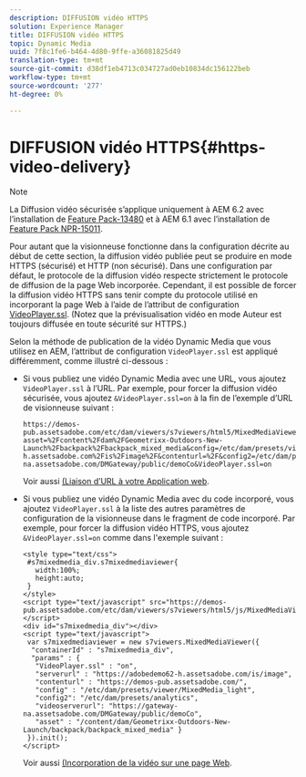 ```yaml
---
description: DIFFUSION vidéo HTTPS
solution: Experience Manager
title: DIFFUSION vidéo HTTPS
topic: Dynamic Media
uuid: 7f8c1fe6-b464-4d80-9ffe-a36081825d49
translation-type: tm+mt
source-git-commit: d38df1eb4713c034727ad0eb10834dc156122beb
workflow-type: tm+mt
source-wordcount: '277'
ht-degree: 0%

---
```



# DIFFUSION vidéo HTTPS{#https-video-delivery}

>[!NOTE]
>
>La Diffusion vidéo sécurisée s’applique uniquement à AEM 6.2 avec l’installation de [Feature Pack-13480](https://www.adobeaemcloud.com/content/marketplace/marketplaceProxy.html?packagePath=/content/companies/public/adobe/packages/cq620/featurepack/cq-6.2.0-featurepack-13480) et à AEM 6.1 avec l’installation de [Feature Pack NPR-15011](https://www.adobeaemcloud.com/content/marketplace/marketplaceProxy.html?packagePath=/content/companies/public/adobe/packages/cq610/featurepack/cq-6.1.0-featurepack-15011).

Pour autant que la visionneuse fonctionne dans la configuration décrite au début de cette section, la diffusion vidéo publiée peut se produire en mode HTTPS (sécurisé) et HTTP (non sécurisé). Dans une configuration par défaut, le protocole de la diffusion vidéo respecte strictement le protocole de diffusion de la page Web incorporée. Cependant, il est possible de forcer la diffusion vidéo HTTPS sans tenir compte du protocole utilisé en incorporant la page Web à l’aide de l’attribut de configuration [VideoPlayer.ssl](../../c-html5-s7-aem-asset-viewers/c-html5-mixedmedia-viewer-about/r-html5-mixedmedia-viewer-config-attrib/r-html5-mixedmedia-viewer-config-attrib-videoplayer-ssl.md#reference-df0a29aa8a584cebaaa1c7bb6fab362e). (Notez que la prévisualisation vidéo en mode Auteur est toujours diffusée en toute sécurité sur HTTPS.)

Selon la méthode de publication de la vidéo Dynamic Media que vous utilisez en AEM, l’attribut de configuration `VideoPlayer.ssl` est appliqué différemment, comme illustré ci-dessous :

* Si vous publiez une vidéo Dynamic Media avec une URL, vous ajoutez `VideoPlayer.ssl` à l’URL. Par exemple, pour forcer la diffusion vidéo sécurisée, vous ajoutez `&VideoPlayer.ssl=on` à la fin de l’exemple d’URL de visionneuse suivant :

   ```
   https://demos-pub.assetsadobe.com/etc/dam/viewers/s7viewers/html5/MixedMediaViewer.html?asset=%2Fcontent%2Fdam%2FGeometrixx-Outdoors-New-Launch%2Fbackpack%2Fbackpack_mixed_media&config=/etc/dam/presets/viewer/MixedMedia_light&serverUrl=https%3A%2F%2Fadobedemo62-h.assetsadobe.com%2Fis%2Fimage%2F&contenturl=%2F&config2=/etc/dam/presets/analytics&videoserverurl=https://gateway-na.assetsadobe.com/DMGateway/public/demoCo&VideoPlayer.ssl=on
   ```

   Voir aussi [(Liaison d’URL à votre Application web](https://experienceleague.adobe.com/docs/experience-manager-65/assets/dynamic/linking-urls-to-yourwebapplication.html?lang=en#dynamic).

* Si vous publiez une vidéo Dynamic Media avec du code incorporé, vous ajoutez `VideoPlayer.ssl` à la liste des autres paramètres de configuration de la visionneuse dans le fragment de code incorporé. Par exemple, pour forcer la diffusion vidéo HTTPS, vous ajoutez `&VideoPlayer.ssl=on` comme dans l&#39;exemple suivant :

   ```
   <style type="text/css"> 
    #s7mixedmedia_div.s7mixedmediaviewer{ 
      width:100%;  
      height:auto; 
    } 
   </style> 
   <script type="text/javascript" src="https://demos-pub.assetsadobe.com/etc/dam/viewers/s7viewers/html5/js/MixedMediaViewer.js"></script> 
   <div id="s7mixedmedia_div"></div> 
   <script type="text/javascript"> 
    var s7mixedmediaviewer = new s7viewers.MixedMediaViewer({ 
     "containerId" : "s7mixedmedia_div", 
     "params" : {  
      "VideoPlayer.ssl" : "on", 
      "serverurl" : "https://adobedemo62-h.assetsadobe.com/is/image", 
      "contenturl" : "https://demos-pub.assetsadobe.com/",  
      "config" : "/etc/dam/presets/viewer/MixedMedia_light", 
      "config2": "/etc/dam/presets/analytics", 
      "videoserverurl": "https://gateway-na.assetsadobe.com/DMGateway/public/demoCo", 
      "asset" : "/content/dam/Geometrixx-Outdoors-New-Launch/backpack/backpack_mixed_media" } 
    }).init(); 
   </script>
   ```

   Voir aussi [(Incorporation de la vidéo sur une page Web](https://experienceleague.adobe.com/docs/experience-manager-65/assets/dynamic/linking-urls-to-yourwebapplication.html#dynamic).

